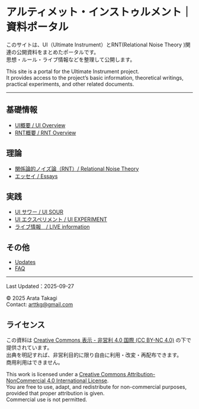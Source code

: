 # アルティメット・インストゥルメント｜資料ポータル

このサイトは、UI（Ultimate Instrument）とRNT(Relational Noise Theory )関連の公開資料をまとめたポータルです。  
思想・ルール・ライブ情報などを整理して公開します。

This site is a portal for the Ultimate Instrument project.  
It provides access to the project’s basic information, theoretical writings, practical experiments, and other related documents.

---

## 基礎情報
- [UI概要 / UI Overview](docs/ui_overview.md)
- [RNT概要 / RNT Overview](docs/context.md)


## 理論
- [関係論的ノイズ論（RNT）/ Relational Noise Theory](docs/RNT/00_index.md)
- [エッセイ / Essays](https://note.com/arttkg/m/m7d6e093a18c1)


## 実践
- [UI サワー / UI SOUR](docs/ui_sour/index.md)
- [UI エクスペリメント / UI EXPERIMENT](docs/ui_experiment/index.md)
- [ライブ情報　/ LIVE information](live.md)


## その他
- [Updates](docs/updates.md)
- [FAQ](docs/faq.md)

---

Last Updated：2025-09-27

© 2025 Arata Takagi  
Contact: arttkg@gmail.com


## ライセンス

この資料は [Creative Commons 表示 - 非営利 4.0 国際 (CC BY-NC 4.0)](https://creativecommons.org/licenses/by-nc/4.0/deed.ja) の下で提供されています。  
出典を明記すれば、非営利目的に限り自由に利用・改変・再配布できます。  
商用利用はできません。


This work is licensed under a [Creative Commons Attribution-NonCommercial 4.0 International License](https://creativecommons.org/licenses/by-nc/4.0/).  
You are free to use, adapt, and redistribute for non-commercial purposes, provided that proper attribution is given.  
Commercial use is not permitted.

